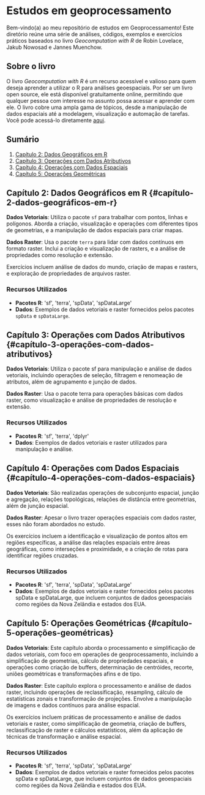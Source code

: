 # Estudos em geoprocessamento

Bem-vindo(a) ao meu repositório de estudos em Geoprocessamento! Este diretório reúne uma série de análises, códigos, exemplos e exercícios práticos baseados no livro *Geocomputation with R* de Robin Lovelace, Jakub Nowosad e Jannes Muenchow.

## Sobre o livro

O livro *Geocomputation with R* é um recurso acessível e valioso para quem deseja aprender a utilizar o R para análises geoespaciais. Por ser um livro open source, ele está disponível gratuitamente online, permitindo que qualquer pessoa com interesse no assunto possa acessar e aprender com ele. O livro cobre uma ampla gama de tópicos, desde a manipulação de dados espaciais até a modelagem, visualização e automação de tarefas. Você pode acessá-lo diretamente [aqui](https://r.geocompx.org/).

## Sumário

1.  [Capítulo 2: Dados Geográficos em R](#capítulo-2-dados-geográficos-em-r)
2.  [Capítulo 3: Operações com Dados Atributivos](#capítulo-3-operações-com-dados-atributivos)
3.  [Capítulo 4: Operações com Dados Espaciais](#capítulo-4-operações-com-dados-espaciais)
4.  [Capítulo 5: Operações Geométricas](#capítulo-5-operações-geométricas)

## Capítulo 2: Dados Geográficos em R {#capítulo-2-dados-geográficos-em-r}

**Dados Vetoriais**: Utiliza o pacote `sf` para trabalhar com pontos, linhas e polígonos. Aborda a criação, visualização e operações com diferentes tipos de geometrias, e a manipulação de dados espaciais para criar mapas.

**Dados Raster**: Usa o pacote `terra` para lidar com dados contínuos em formato raster. Inclui a criação e visualização de rasters, e a análise de propriedades como resolução e extensão.

Exercícios incluem análise de dados do mundo, criação de mapas e rasters, e exploração de propriedades de arquivos raster.

### Recursos Utilizados

-   **Pacotes R**: 'sf', 'terra', 'spData', 'spDataLarge'
-   **Dados**: Exemplos de dados vetoriais e raster fornecidos pelos pacotes `spData` e `spDataLarge`.

## Capítulo 3: Operações com Dados Atributivos {#capítulo-3-operações-com-dados-atributivos}

**Dados Vetoriais**: Utiliza o pacote sf para manipulação e análise de dados vetoriais, incluindo operações de seleção, filtragem e renomeação de atributos, além de agrupamento e junção de dados.

**Dados Raster**: Usa o pacote terra para operações básicas com dados raster, como visualização e análise de propriedades de resolução e extensão.

### Recursos Utilizados
- **Pacotes R**: 'sf', 'terra', 'dplyr'
- **Dados**: Exemplos de dados vetoriais e raster utilizados para manipulação e análise.

## Capítulo 4: Operações com Dados Espaciais {#capítulo-4-operações-com-dados-espaciais}

**Dados Vetoriais**: São realizadas operações de subconjunto espacial, junção e agregação, relações topológicas, relações de distância entre geometrias, além de junção espacial. 

**Dados Raster**: Apesar o livro trazer operações espaciais com dados raster, esses não foram abordados no estudo. 

Os exercícios incluem a identificação e visualização de pontos altos em regiões específicas, a análise das relações espaciais entre áreas geográficas, como interseções e proximidade, e a criação de rotas para identificar regiões cruzadas.

### Recursos Utilizados
- **Pacotes R**: 'sf', 'terra', 'spData', 'spDataLarge'
- **Dados**: Exemplos de dados vetoriais e raster fornecidos pelos pacotes spData e spDataLarge, que incluem conjuntos de dados geoespaciais como regiões da Nova Zelândia e estados dos EUA.

## Capítulo 5: Operações Geométricas {#capítulo-5-operações-geométricas}

**Dados Vetoriais**: Este capítulo aborda o processamento e simplificação de dados vetoriais, com foco em operações de geoprocessamento, incluindo a simplificação de geometrias, cálculo de propriedades espaciais, e operações como criação de buffers, determinação de centróides, recorte, uniões geométricas e transformações afins e de tipo.

**Dados Raster**: Este capítulo explora o processamento e análise de dados raster, incluindo operações de reclassificação, resampling, cálculo de estatísticas zonais e transformação de projeções. Envolve a manipulação de imagens e dados contínuos para análise espacial.

Os exercícios incluem práticas de processamento e análise de dados vetoriais e raster, como simplificação de geometria, criação de buffers, reclassificação de raster e cálculos estatísticos, além da aplicação de técnicas de transformação e análise espacial.

### Recursos Utilizados
- **Pacotes R**: 'sf', 'terra', 'spData', 'spDataLarge'
- **Dados**: Exemplos de dados vetoriais e raster fornecidos pelos pacotes spData e spDataLarge, que incluem conjuntos de dados geoespaciais como regiões da Nova Zelândia e estados dos EUA.
